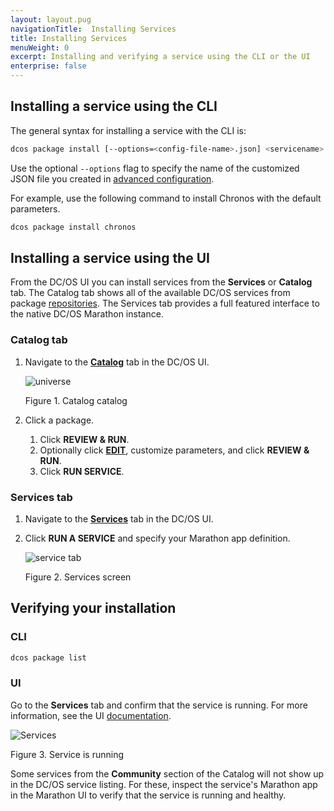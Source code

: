 ```yaml
---
layout: layout.pug
navigationTitle:  Installing Services
title: Installing Services
menuWeight: 0
excerpt: Installing and verifying a service using the CLI or the UI
enterprise: false
---
```


## Installing a service using the CLI

The general syntax for installing a service with the CLI is:

```bash
dcos package install [--options=<config-file-name>.json] <servicename>
```

Use the optional `--options` flag to specify the name of the customized JSON file you created in [advanced configuration](/1.13/deploying-services/config-universe-service/).

For example, use the following command to install Chronos with the default parameters.

```bash
dcos package install chronos
```

## Installing a service using the UI

From the DC/OS UI you can install services from the **Services** or **Catalog** tab. The Catalog tab shows all of the available DC/OS services from package [repositories](/1.13/administering-clusters/repo/). The Services tab provides a full featured interface to the native DC/OS Marathon instance.


### Catalog tab

1.  Navigate to the [**Catalog**](/1.13/gui/catalog/) tab in the DC/OS UI.

    ![universe](/1.13/img/GUI-Catalog-Main_View-1_12.png)

    Figure 1. Catalog catalog

2.  Click a package.
    1. Click **REVIEW & RUN**.
    2. Optionally click [**EDIT**](/1.13/deploying-services/config-universe-service/), customize parameters, and click **REVIEW & RUN**.
    3. Click **RUN SERVICE**.

### Services tab

1.  Navigate to the [**Services**](/1.13/gui/services/) tab in the DC/OS UI.
1.  Click **RUN A SERVICE** and specify your Marathon app definition.

    ![service tab](/1.13/img/GUI-Services-No_Services_Running-1_12.png)

    Figure 2. Services screen

## Verifying your installation

### CLI

```bash
dcos package list
```

### UI

Go to the **Services** tab and confirm that the service is running. For more information, see the UI [documentation](/1.13/gui/services/).

![Services](/1.13/img/GUI-Services-Running_Services_View-1_12.png)

Figure 3. Service is running

Some services from the **Community** section of the Catalog will not show up in the DC/OS service listing. For these, inspect the service's Marathon app in the Marathon UI to verify that the service is running and healthy.
